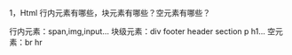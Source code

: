 1，Html 行内元素有哪些，块元素有哪些？空元素有哪些？

行内元素：span,img,input...
块级元素：div footer header section p h1...
空元素：br hr
